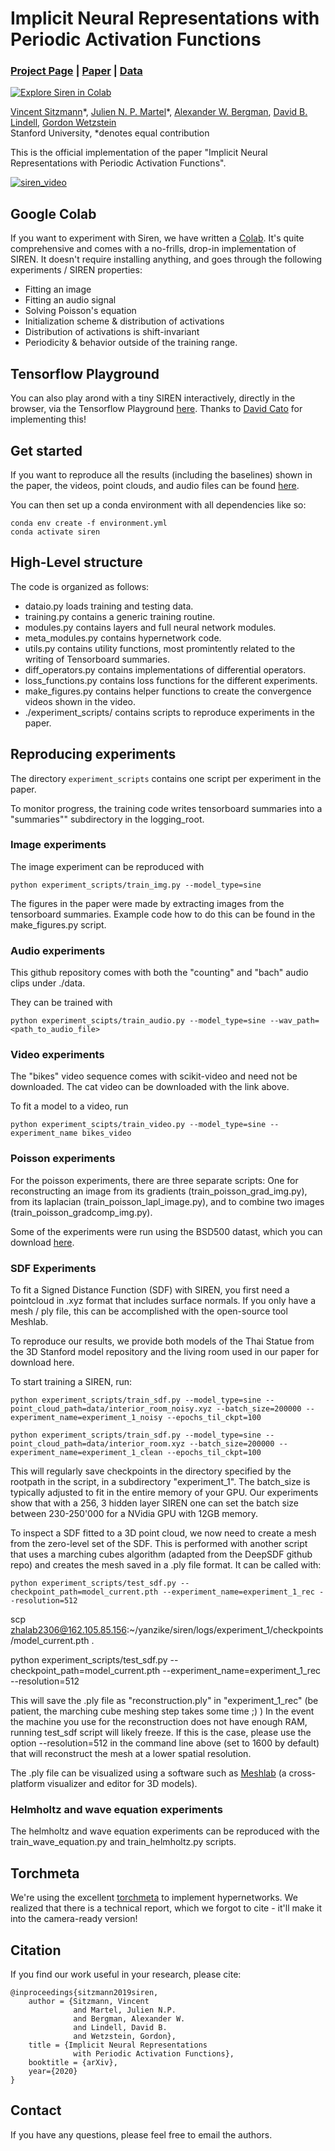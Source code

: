 # Implicit Neural Representations with Periodic Activation Functions
### [Project Page](https://vsitzmann.github.io/siren) | [Paper](https://arxiv.org/abs/2006.09661) | [Data](https://drive.google.com/drive/folders/1_iq__37-hw7FJOEUK1tX7mdp8SKB368K?usp=sharing)
[![Explore Siren in Colab](https://colab.research.google.com/assets/colab-badge.svg)](https://colab.research.google.com/github/vsitzmann/siren/blob/master/explore_siren.ipynb)<br>

[Vincent Sitzmann](https://vsitzmann.github.io/)\*,
[Julien N. P. Martel](http://www.jmartel.net)\*,
[Alexander W. Bergman](http://alexanderbergman7.github.io),
[David B. Lindell](http://www.davidlindell.com/),
[Gordon Wetzstein](https://stanford.edu/~gordonwz/)<br>
Stanford University, \*denotes equal contribution

This is the official implementation of the paper "Implicit Neural Representations with Periodic Activation Functions".

[![siren_video](https://img.youtube.com/vi/Q2fLWGBeaiI/0.jpg)](https://www.youtube.com/watch?v=Q2fLWGBeaiI)


## Google Colab
If you want to experiment with Siren, we have written a [Colab](https://colab.research.google.com/github/vsitzmann/siren/blob/master/explore_siren.ipynb).
It's quite comprehensive and comes with a no-frills, drop-in implementation of SIREN. It doesn't require 
installing anything, and goes through the following experiments / SIREN properties:
* Fitting an image
* Fitting an audio signal
* Solving Poisson's equation
* Initialization scheme & distribution of activations
* Distribution of activations is shift-invariant
* Periodicity & behavior outside of the training range. 

## Tensorflow Playground
You can also play arond with a tiny SIREN interactively, directly in the browser, via the Tensorflow Playground [here](https://dcato98.github.io/playground/#activation=sine). Thanks to [David Cato](https://github.com/dcato98) for implementing this! 

## Get started
If you want to reproduce all the results (including the baselines) shown in the paper, the videos, point clouds, and 
audio files can be found [here](https://drive.google.com/drive/folders/1_iq__37-hw7FJOEUK1tX7mdp8SKB368K?usp=sharing).

You can then set up a conda environment with all dependencies like so:
```
conda env create -f environment.yml
conda activate siren
```

## High-Level structure
The code is organized as follows:
* dataio.py loads training and testing data.
* training.py contains a generic training routine.
* modules.py contains layers and full neural network modules.
* meta_modules.py contains hypernetwork code.
* utils.py contains utility functions, most promintently related to the writing of Tensorboard summaries.
* diff_operators.py contains implementations of differential operators.
* loss_functions.py contains loss functions for the different experiments.
* make_figures.py contains helper functions to create the convergence videos shown in the video.
* ./experiment_scripts/ contains scripts to reproduce experiments in the paper.

## Reproducing experiments
The directory `experiment_scripts` contains one script per experiment in the paper.

To monitor progress, the training code writes tensorboard summaries into a "summaries"" subdirectory in the logging_root.

### Image experiments
The image experiment can be reproduced with
```
python experiment_scripts/train_img.py --model_type=sine
```
The figures in the paper were made by extracting images from the tensorboard summaries. Example code how to do this can
be found in the make_figures.py script.

### Audio experiments
This github repository comes with both the "counting" and "bach" audio clips under ./data.

They can be trained with
```
python experiment_scipts/train_audio.py --model_type=sine --wav_path=<path_to_audio_file>
```

### Video experiments
The "bikes" video sequence comes with scikit-video and need not be downloaded. The cat video can be downloaded with the
link above.

To fit a model to a video, run
```
python experiment_scipts/train_video.py --model_type=sine --experiment_name bikes_video
```

### Poisson experiments
For the poisson experiments, there are three separate scripts: One for reconstructing an image from its gradients 
(train_poisson_grad_img.py), from its laplacian (train_poisson_lapl_image.py), and to combine two images 
(train_poisson_gradcomp_img.py).

Some of the experiments were run using the BSD500 datast, which you can download [here](https://www2.eecs.berkeley.edu/Research/Projects/CS/vision/bsds/).

### SDF Experiments
To fit a Signed Distance Function (SDF) with SIREN, you first need a pointcloud in .xyz format that includes surface normals.
If you only have a mesh / ply file, this can be accomplished with the open-source tool Meshlab.

To reproduce our results, we provide both models of the Thai Statue from the 3D Stanford model repository and the living room used in our paper
for download here.

To start training a SIREN, run:
```
python experiment_scripts/train_sdf.py --model_type=sine --point_cloud_path=data/interior_room_noisy.xyz --batch_size=200000 --experiment_name=experiment_1_noisy --epochs_til_ckpt=100
```
```
python experiment_scripts/train_sdf.py --model_type=sine --point_cloud_path=data/interior_room.xyz --batch_size=200000 --experiment_name=experiment_1_clean --epochs_til_ckpt=100
```
This will regularly save checkpoints in the directory specified by the rootpath in the script, in a subdirectory "experiment_1". 
The batch_size is typically adjusted to fit in the entire memory of your GPU. 
Our experiments show that with a 256, 3 hidden layer SIREN one can set the batch size between 230-250'000 for a NVidia GPU with 12GB memory.

To inspect a SDF fitted to a 3D point cloud, we now need to create a mesh from the zero-level set of the SDF. 
This is performed with another script that uses a marching cubes algorithm (adapted from the DeepSDF github repo) 
and creates the mesh saved in a .ply file format. It can be called with:
```
python experiment_scripts/test_sdf.py --checkpoint_path=model_current.pth --experiment_name=experiment_1_rec --resolution=512
```
scp zhalab2306@162.105.85.156:~/yanzike/siren/logs/experiment_1/checkpoints/model_current.pth .

python experiment_scripts/test_sdf.py --checkpoint_path=model_current.pth --experiment_name=experiment_1_rec --resolution=512

This will save the .ply file as "reconstruction.ply" in "experiment_1_rec" (be patient, the marching cube meshing step takes some time ;) )
In the event the machine you use for the reconstruction does not have enough RAM, running test_sdf script will likely freeze. If this is the case, 
please use the option --resolution=512 in the command line above (set to 1600 by default) that will reconstruct the mesh at a lower spatial resolution.

The .ply file can be visualized using a software such as [Meshlab](https://www.meshlab.net/#download) (a cross-platform visualizer and editor for 3D models).

### Helmholtz and wave equation experiments
The helmholtz and wave equation experiments can be reproduced with the train_wave_equation.py and train_helmholtz.py scripts.

## Torchmeta
We're using the excellent [torchmeta](https://github.com/tristandeleu/pytorch-meta) to implement hypernetworks. We 
realized that there is a technical report, which we forgot to cite - it'll make it into the camera-ready version!

## Citation
If you find our work useful in your research, please cite:
```
@inproceedings{sitzmann2019siren,
    author = {Sitzmann, Vincent
              and Martel, Julien N.P.
              and Bergman, Alexander W.
              and Lindell, David B.
              and Wetzstein, Gordon},
    title = {Implicit Neural Representations
              with Periodic Activation Functions},
    booktitle = {arXiv},
    year={2020}
}
```

## Contact
If you have any questions, please feel free to email the authors.
